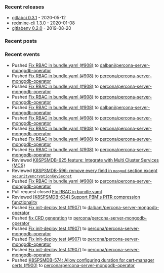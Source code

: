### Recent releases

* [gitlabci 0.3.1](https://github.com/egegunes/gitlabci/releases/tag/0.3.1) - 2020-05-12
* [redmine-cli 1.3.0](https://github.com/egegunes/redmine-cli/releases/tag/1.3.0) - 2020-01-08
* [gitlabenv 0.2.0](https://github.com/egegunes/gitlabenv/releases/tag/0.2.0) - 2019-08-20

### Recent posts



### Recent events

* Pushed [Fix RBAC in bundle.yaml (#908)](https://github.com/dalbani/percona-server-mongodb-operator/commit/f42161ca2e15027de63a29e5550a5cd9719f4862) to [dalbani/percona-server-mongodb-operator](https://github.com/dalbani/percona-server-mongodb-operator)
* Pushed [Fix RBAC in bundle.yaml (#908)](https://github.com/percona/percona-server-mongodb-operator/commit/f42161ca2e15027de63a29e5550a5cd9719f4862) to [percona/percona-server-mongodb-operator](https://github.com/percona/percona-server-mongodb-operator)
* Pushed [Fix RBAC in bundle.yaml (#908)](https://github.com/percona/percona-server-mongodb-operator/commit/f42161ca2e15027de63a29e5550a5cd9719f4862) to [percona/percona-server-mongodb-operator](https://github.com/percona/percona-server-mongodb-operator)
* Pushed [Fix RBAC in bundle.yaml (#908)](https://github.com/percona/percona-server-mongodb-operator/commit/f42161ca2e15027de63a29e5550a5cd9719f4862) to [percona/percona-server-mongodb-operator](https://github.com/percona/percona-server-mongodb-operator)
* Pushed [Fix RBAC in bundle.yaml (#908)](https://github.com/dalbani/percona-server-mongodb-operator/commit/f42161ca2e15027de63a29e5550a5cd9719f4862) to [dalbani/percona-server-mongodb-operator](https://github.com/dalbani/percona-server-mongodb-operator)
* Pushed [Fix RBAC in bundle.yaml (#908)](https://github.com/percona/percona-server-mongodb-operator/commit/f42161ca2e15027de63a29e5550a5cd9719f4862) to [percona/percona-server-mongodb-operator](https://github.com/percona/percona-server-mongodb-operator)
* Pushed [Fix RBAC in bundle.yaml (#908)](https://github.com/percona/percona-server-mongodb-operator/commit/f42161ca2e15027de63a29e5550a5cd9719f4862) to [percona/percona-server-mongodb-operator](https://github.com/percona/percona-server-mongodb-operator)
* Pushed [Fix RBAC in bundle.yaml (#908)](https://github.com/percona/percona-server-mongodb-operator/commit/f42161ca2e15027de63a29e5550a5cd9719f4862) to [percona/percona-server-mongodb-operator](https://github.com/percona/percona-server-mongodb-operator)
* Pushed [Fix RBAC in bundle.yaml (#908)](https://github.com/percona/percona-server-mongodb-operator/commit/f42161ca2e15027de63a29e5550a5cd9719f4862) to [percona/percona-server-mongodb-operator](https://github.com/percona/percona-server-mongodb-operator)
* Reviewed [K8SPSMDB-625 feature: Integrate with Multi Cluster Services (MCS)](https://github.com/percona/percona-server-mongodb-operator/pull/873)
* Reviewed [K8SPSMDB-596: remove every field in `mongod` section except `securityencryptionKeySecret`](https://github.com/percona/percona-server-mongodb-operator/pull/882)
* Pushed [Fix RBAC in bundle.yaml (#908)](https://github.com/percona/percona-server-mongodb-operator/commit/f42161ca2e15027de63a29e5550a5cd9719f4862) to [percona/percona-server-mongodb-operator](https://github.com/percona/percona-server-mongodb-operator)
* Pull request closed [Fix RBAC in bundle.yaml](https://github.com/percona/percona-server-mongodb-operator/pull/908)
* Reviewed [[K8SPSMDB-634] Support PBM's PITR compression functionality](https://github.com/percona/percona-server-mongodb-operator/pull/867)
* Pushed [Fix init-deploy test (#907)](https://github.com/dalbani/percona-server-mongodb-operator/commit/0a197da2a890839ced4e9bcc4ec2ca0a03edda7f) to [dalbani/percona-server-mongodb-operator](https://github.com/dalbani/percona-server-mongodb-operator)
* Pushed [fix CRD generation](https://github.com/percona/percona-server-mongodb-operator/commit/767f15e34c357beb65044764c7e6c7390ff5e30a) to [percona/percona-server-mongodb-operator](https://github.com/percona/percona-server-mongodb-operator)
* Pushed [Fix init-deploy test (#907)](https://github.com/percona/percona-server-mongodb-operator/commit/0a197da2a890839ced4e9bcc4ec2ca0a03edda7f) to [percona/percona-server-mongodb-operator](https://github.com/percona/percona-server-mongodb-operator)
* Pushed [Fix init-deploy test (#907)](https://github.com/percona/percona-server-mongodb-operator/commit/0a197da2a890839ced4e9bcc4ec2ca0a03edda7f) to [percona/percona-server-mongodb-operator](https://github.com/percona/percona-server-mongodb-operator)
* Pushed [Fix init-deploy test (#907)](https://github.com/percona/percona-server-mongodb-operator/commit/0a197da2a890839ced4e9bcc4ec2ca0a03edda7f) to [percona/percona-server-mongodb-operator](https://github.com/percona/percona-server-mongodb-operator)
* Pushed [K8SPSMDB-574: Allow configuring duration for cert-manager certs (#900)](https://github.com/percona/percona-server-mongodb-operator/commit/5ed18e2eaa89972501fe9e7261d90b84bc2d794f) to [percona/percona-server-mongodb-operator](https://github.com/percona/percona-server-mongodb-operator)
